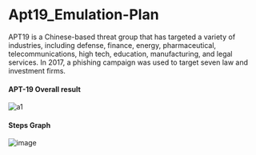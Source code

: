 # Apt19_Emulation-Plan
APT19 is a Chinese-based threat group that has targeted a variety of industries, including defense, finance, energy, pharmaceutical, telecommunications, high tech, education, manufacturing, and legal services. In 2017, a phishing campaign was used to target seven law and investment firms.

<h4>APT-19 Overall result</h4>

![a1](https://github.com/user-attachments/assets/eb30b37e-3e50-455d-89f7-726635c05f63)


<h4>Steps Graph</h4>




![image](https://github.com/user-attachments/assets/e08fa7c5-c585-4d21-b11d-a60ea0e00fcf)

